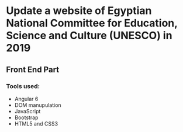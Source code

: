 # Update a website of Egyptian National Committee for Education, Science and Culture (UNESCO) in 2019

## Front End Part

### Tools used:
* Angular 6
* DOM manupulation
* JavaScript
* Bootstrap
* HTML5 and CSS3
